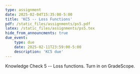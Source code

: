 ```yaml
---
type: assignment
date: 2025-02-04T15:35:00-5:00
title: 'KC5 -- Loss Functions'
pdf: /static_files/assignments/ps5.pdf
latex: /static_files/assignments/ps5.tex
hide_from_announcments: true
due_event: 
    type: due
    date: 2025-02-11T23:59:00-5:00
    description: 'KC5 due'
---
```

Knowledge Check 5 -- Loss functions. Turn in on GradeScope.
